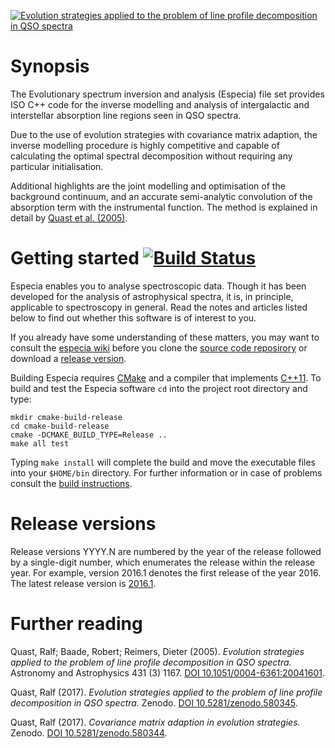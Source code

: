 <a href="https://doi.org/10.5281/zenodo.580345"><img
        alt="Evolution strategies applied to the problem of line profile decomposition in QSO spectra"
        src="https://zenodo.org/record/580345/files/fit.gif"
        style="display:block; margin:auto"
        title="This animation illustrates the decomposition of an ensemble of absorption lines into individual model components by means of an evolution strategy with covariance matrix adaption. Even after random initialisation, the evolution strategy eventually finds the optimal parametric decomposition of the spectrum."></a>

# Synopsis

The Evolutionary spectrum inversion and analysis (Especia) file set
provides ISO C++ code for the inverse modelling and analysis of intergalactic and
interstellar absorption line regions seen in QSO spectra.

Due to the use of evolution strategies with covariance matrix adaption, the inverse
modelling procedure is highly competitive and capable of calculating the optimal
spectral decomposition without requiring any particular initialisation.

Additional highlights are the joint modelling and optimisation of the background
continuum, and an accurate semi-analytic convolution of the absorption term with
the instrumental function. The method is explained in detail by
[Quast et al. (2005)](http://dx.doi.org/10.1051/0004-6361:20041601).


# Getting started [![Build Status](https://travis-ci.org/octoflar/especia.svg?branch=master)](https://travis-ci.org/octoflar/especia)

Especia enables you to analyse spectroscopic data. Though it has been developed
for the analysis of astrophysical spectra, it is, in principle, applicable to
spectroscopy in general. Read the notes and articles listed below to find out
whether this software is of interest to you.

If you already have some understanding of these matters, you may want to consult the 
[especia wiki](https://github.com/octoflar/especia/wiki)
before you clone the [source code reposirory](https://github.com/octoflar/especia)
or download a [release version](https://github.com/octoflar/especia/releases).

Building Especia requires [CMake](https://cmake.org) and a compiler that implements
[C++11](https://en.wikipedia.org/wiki/C%2B%2B11). To build and test the Especia
software `cd` into the project root directory and type:

    mkdir cmake-build-release
    cd cmake-build-release
    cmake -DCMAKE_BUILD_TYPE=Release ..
    make all test

Typing `make install` will complete the build and move the executable files into your
`$HOME/bin` directory. For further information or in case of problems consult the
[build instructions](https://github.com/octoflar/especia/wiki/Build-instructions).


# Release versions

Release versions YYYY.N are numbered by the year of the release followed by a single-digit
number, which enumerates the release within the release year. For example, version 2016.1
denotes the first release of the year 2016.
The latest release version is [2016.1](https://github.com/octoflar/especia/releases/tag/2016.1).


# Further reading

Quast, Ralf; Baade, Robert; Reimers, Dieter (2005). *Evolution strategies applied to the problem of line profile decomposition in QSO spectra.*
Astronomy and Astrophysics 431 (3) 1167.
[DOI 10.1051/0004-6361:20041601](http://doi.org/10.1051/0004-6361:20041601).

Quast, Ralf (2017). *Evolution strategies applied to the problem of line profile decomposition in QSO spectra.*
Zenodo.
[DOI 10.5281/zenodo.580345](https://doi.org/10.5281/zenodo.580345).

Quast, Ralf (2017). *Covariance matrix adaption in evolution strategies.*
Zenodo.
[DOI 10.5281/zenodo.580344](https://doi.org/10.5281/zenodo.580344).